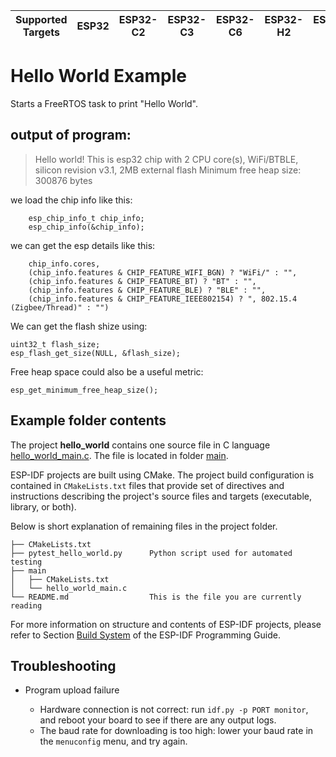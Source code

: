 | Supported Targets | ESP32 | ESP32-C2 | ESP32-C3 | ESP32-C6 | ESP32-H2 | ESP32-P4 | ESP32-S2 | ESP32-S3 | Linux |
| ----------------- | ----- | -------- | -------- | -------- | -------- | -------- | -------- | -------- | ----- |

# Hello World Example

Starts a FreeRTOS task to print "Hello World".

## output of program:

> Hello world!
> This is esp32 chip with 2 CPU core(s), WiFi/BTBLE, silicon revision v3.1, 2MB external flash
> Minimum free heap size: 300876 bytes


we load the chip info like this:
```
    esp_chip_info_t chip_info;
    esp_chip_info(&chip_info);
```

we can get the esp details like this:
```
    chip_info.cores,
    (chip_info.features & CHIP_FEATURE_WIFI_BGN) ? "WiFi/" : "",
    (chip_info.features & CHIP_FEATURE_BT) ? "BT" : "",
    (chip_info.features & CHIP_FEATURE_BLE) ? "BLE" : "",
    (chip_info.features & CHIP_FEATURE_IEEE802154) ? ", 802.15.4 (Zigbee/Thread)" : "")
```

We can get the flash shize using:
```
uint32_t flash_size;
esp_flash_get_size(NULL, &flash_size);
```

Free heap space could also be a useful metric:
```
esp_get_minimum_free_heap_size();
```

## Example folder contents

The project **hello_world** contains one source file in C language [hello_world_main.c](main/hello_world_main.c). The file is located in folder [main](main).

ESP-IDF projects are built using CMake. The project build configuration is contained in `CMakeLists.txt` files that provide set of directives and instructions describing the project's source files and targets (executable, library, or both).

Below is short explanation of remaining files in the project folder.

```
├── CMakeLists.txt
├── pytest_hello_world.py      Python script used for automated testing
├── main
│   ├── CMakeLists.txt
│   └── hello_world_main.c
└── README.md                  This is the file you are currently reading
```

For more information on structure and contents of ESP-IDF projects, please refer to Section [Build System](https://docs.espressif.com/projects/esp-idf/en/latest/esp32/api-guides/build-system.html) of the ESP-IDF Programming Guide.

## Troubleshooting

* Program upload failure

    * Hardware connection is not correct: run `idf.py -p PORT monitor`, and reboot your board to see if there are any output logs.
    * The baud rate for downloading is too high: lower your baud rate in the `menuconfig` menu, and try again.